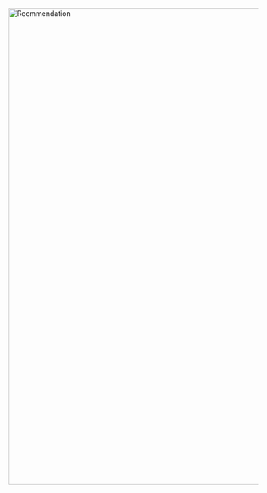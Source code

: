 <img width="959" alt="Recmmendation" src="https://github.com/user-attachments/assets/c3af7ef0-c2b8-45e8-9b9d-23c1c9847feb">
